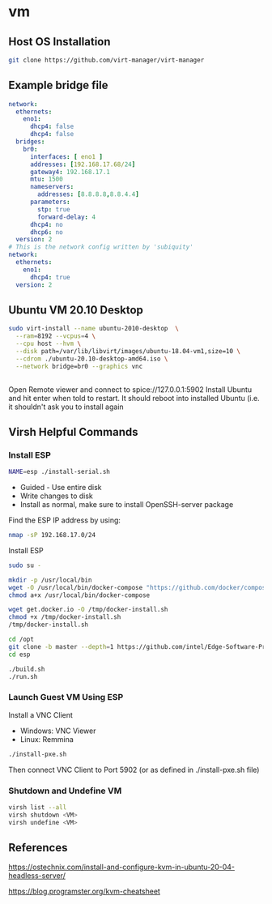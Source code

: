 # vm

## Host OS Installation
```bash
git clone https://github.com/virt-manager/virt-manager
```

## Example bridge file
```yaml
network:
  ethernets:
    eno1:
      dhcp4: false
      dhcp4: false
  bridges:
    br0:
      interfaces: [ eno1 ]
      addresses: [192.168.17.68/24]
      gateway4: 192.168.17.1
      mtu: 1500
      nameservers:
        addresses: [8.8.8.8,8.8.4.4]
      parameters:
        stp: true
        forward-delay: 4
      dhcp4: no
      dhcp6: no
  version: 2
# This is the network config written by 'subiquity'
network:
  ethernets:
    eno1:
      dhcp4: true
  version: 2
```

## Ubuntu VM 20.10 Desktop
```bash
sudo virt-install --name ubuntu-2010-desktop  \
  --ram=8192 --vcpus=4 \
  --cpu host --hvm \
  --disk path=/var/lib/libvirt/images/ubuntu-18.04-vm1,size=10 \
  --cdrom ./ubuntu-20.10-desktop-amd64.iso \
  --network bridge=br0 --graphics vnc
    
```
Open Remote viewer and connect to spice://127.0.0.1:5902
Install Ubuntu and hit enter when told to restart.
It should reboot into installed Ubuntu (i.e. it shouldn't ask you to install again

## Virsh Helpful Commands

### Install ESP
```bash
NAME=esp ./install-serial.sh
```
- Guided - Use entire disk
- Write changes to disk
- Install as normal, make sure to install OpenSSH-server package

Find the ESP IP address by using:
```bash
nmap -sP 192.168.17.0/24
```

Install ESP
```bash
sudo su -

mkdir -p /usr/local/bin
wget -O /usr/local/bin/docker-compose "https://github.com/docker/compose/releases/download/1.25.4/docker-compose-$(uname -s)-$(uname -m)"
chmod a+x /usr/local/bin/docker-compose

wget get.docker.io -O /tmp/docker-install.sh
chmod +x /tmp/docker-install.sh
/tmp/docker-install.sh

cd /opt
git clone -b master --depth=1 https://github.com/intel/Edge-Software-Provisioner.git esp
cd esp

./build.sh
./run.sh
```

### Launch Guest VM Using ESP
Install a VNC Client
- Windows: VNC Viewer
- Linux: Remmina

```bash
./install-pxe.sh
```
Then connect VNC Client to Port 5902 (or as defined in ./install-pxe.sh file)

### Shutdown and Undefine VM
```bash
virsh list --all
virsh shutdown <VM>
virsh undefine <VM>
```

## References
https://ostechnix.com/install-and-configure-kvm-in-ubuntu-20-04-headless-server/

https://blog.programster.org/kvm-cheatsheet
